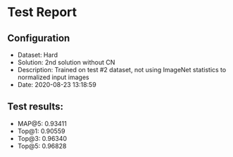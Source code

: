 # Test Report

## Configuration

 - Dataset: Hard
 - Solution: 2nd solution without CN
 - Description: Trained on test #2 dataset, not using ImageNet statistics to normalized input images
 - Date: 2020-08-23 13:18:59

## Test results: 

 - MAP@5:    0.93411
 - Top@1:    0.90559
 - Top@3:    0.96340
 - Top@5:    0.96828

